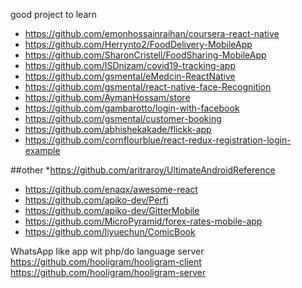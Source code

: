 good project to learn
* https://github.com/emonhossainraihan/coursera-react-native
* https://github.com/Herrynto2/FoodDelivery-MobileApp
* https://github.com/SharonCristell/FoodSharing-MobileApp
* https://github.com/ISDnizam/covid19-tracking-app
* https://github.com/gsmental/eMedcin-ReactNative
* https://github.com/gsmental/react-native-face-Recognition
* https://github.com/AymanHossam/store
* https://github.com/gambarotto/login-with-facebook
* https://github.com/gsmental/customer-booking
* https://github.com/abhishekakade/flickk-app
* https://github.com/cornflourblue/react-redux-registration-login-example



##other
*https://github.com/aritraroy/UltimateAndroidReference
* https://github.com/enaqx/awesome-react
* https://github.com/apiko-dev/Perfi
* https://github.com/apiko-dev/GitterMobile
* https://github.com/MicroPyramid/forex-rates-mobile-app
* https://github.com/liyuechun/ComicBook



WhatsApp like app wit php/do language server
https://github.com/hooligram/hooligram-client
https://github.com/hooligram/hooligram-server



